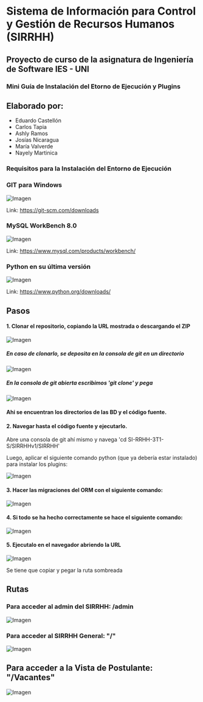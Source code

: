 # Sistema de Información para Control y Gestión de Recursos Humanos (SIRRHH)  

## Proyecto de curso de la asignatura de Ingeniería de Software IES - UNI 

### Mini Guía de Instalación del Etorno de Ejecución y Plugins

## Elaborado por:
- Eduardo Castellón
- Carlos Tapia
- Ashly Ramos
- Josías Nicaragua
- María Valverde
- Nayely Martinica

### Requisitos para la Instalación del Entorno de Ejecución

### GIT para Windows

![Imagen](./img/git.png)

Link:
<https://git-scm.com/downloads>


### MySQL WorkBench 8.0

![Imagen](./img/mysql.png)

Link:
<https://www.mysql.com/products/workbench/>

### Python en su última versión

![Imagen](./img/python.png)

Link:
<https://www.python.org/downloads/>

## Pasos

#### 1. Clonar el repositorio, copiando la URL mostrada o descargando el ZIP

![Imagen](./img/gitclone.png)

##### En caso de clonarlo, se deposita en la consola de git en un directorio

![Imagen](./img/bashhere.png)

##### En la consola de git abierta escribimos 'git clone' y pega

![Imagen](./img/clone.png)

#### Ahi se encuentran los directorios de las BD y el código fuente.

#### 2. Navegar hasta el código fuente y ejecutarlo.

Abre una consola de git ahí mismo y navega 'cd SI-RRHH-3T1-S/SIRRHHv1/SIRRHH'

Luego, aplicar el siguiente comando python (que ya debería estar instalado) para instalar los plugins:

![Imagen](./img/require.png)

#### 3. Hacer las migraciones del ORM con el siguiente comando:

![Imagen](./img/migrate.png)

#### 4. Si todo se ha hecho correctamente se hace el siguiente comando:

![Imagen](./img/run.png)

#### 5. Ejecutalo en el navegador abriendo la URL

![Imagen](./img/open.png)

Se tiene que copiar y pegar la ruta sombreada

## Rutas

### Para acceder al admin del SIRRHH: /admin
![Imagen](./img/admin.png)


### Para acceder al SIRRHH General: "/"
![Imagen](./img/sirrhh.png)


## Para acceder a la Vista de Postulante: "/Vacantes"
![Imagen](./img/vacantes.png)
